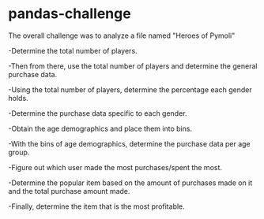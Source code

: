 # pandas-challenge

The overall challenge was to analyze a file named "Heroes of Pymoli"

-Determine the total number of players.

-Then from there, use the total number of players and determine the general purchase data.

-Using the total number of players, determine the percentage each gender holds.

-Determine the purchase data specific to each gender.

-Obtain the age demographics and place them into bins.

-With the bins of age demographics, determine the purchase data per age group.

-Figure out which user made the most purchases/spent the most.

-Determine the popular item based on the amount of purchases made on it and the total purchase amount made. 

-Finally, determine the item that is the most profitable.